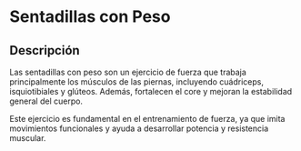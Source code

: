 # Sentadillas con Peso
## Descripción
Las sentadillas con peso son un ejercicio de fuerza que trabaja principalmente los músculos de las piernas, incluyendo cuádriceps, isquiotibiales y glúteos. Además, fortalecen el core y mejoran la estabilidad general del cuerpo.

Este ejercicio es fundamental en el entrenamiento de fuerza, ya que imita movimientos funcionales y ayuda a desarrollar potencia y resistencia muscular.
